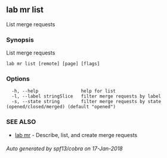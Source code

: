 ## lab mr list

List merge requests

### Synopsis


List merge requests

```
lab mr list [remote] [page] [flags]
```

### Options

```
  -h, --help                help for list
  -l, --label stringSlice   filter merge requests by label
  -s, --state string        filter merge requests by state (opened/closed/merged) (default "opened")
```

### SEE ALSO
* [lab mr](lab_mr.md)	 - Describe, list, and create merge requests

###### Auto generated by spf13/cobra on 17-Jan-2018
